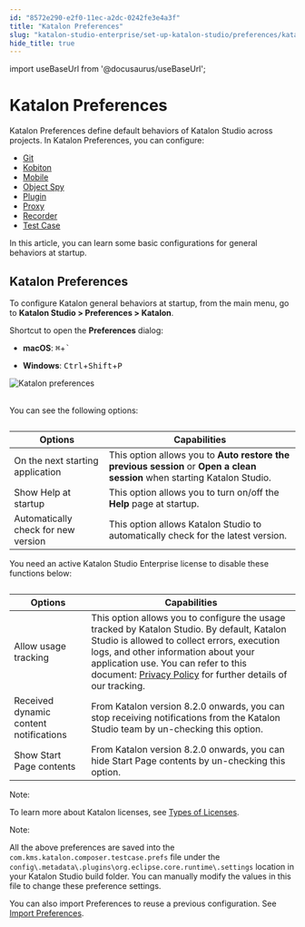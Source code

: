 ```yaml
---
id: "8572e290-e2f0-11ec-a2dc-0242fe3e4a3f"
title: "Katalon Preferences"
slug: "katalon-studio-enterprise/set-up-katalon-studio/preferences/katalon-preferences"
hide_title: true
---
```

import useBaseUrl from '@docusaurus/useBaseUrl';

    

# <a id="id" class="anchor_top_offset"/><a id="ariaid-title1" class="anchor_top_offset"/>Katalon Preferences

    
      
<p xmlns="http://www.w3.org/1999/xhtml" className="p">Katalon Preferences define default behaviors of Katalon Studio   across projects. In Katalon Preferences, you can configure:</p> 
      
<ul xmlns="http://www.w3.org/1999/xhtml" className="ul">   <li className="li">     <a className="xref" href="/docs/katalon-studio-enterprise/integration/git-integration/git-integration#id_2">Git</a>   </li>   <li className="li">     <a className="xref" href="/docs/katalon-studio-enterprise/integration/kobiton-integration#id_1">Kobiton</a>   </li>   <li className="li">     <a className="xref" href="/docs/katalon-studio-enterprise/set-up-katalon-studio/preferences/mobile-preferences">Mobile</a>   </li>   <li className="li">     <a className="xref" href="/docs/katalon-studio-enterprise/set-up-katalon-studio/preferences/object-spy-preferences">Object       Spy</a>   </li>   <li className="li">     <a className="xref" href="/docs/katalon-studio-enterprise/extend-katalon-studio/katalon-studio-plugins/using-plugins">Plugin</a>   </li>   <li className="li">     <a className="xref" href="/docs/katalon-studio-enterprise/set-up-katalon-studio/preferences/proxy-preferences">Proxy</a>   </li>   <li className="li">     <a className="xref" href="/docs/katalon-studio-enterprise/test-design/web-test-design/web-record-and-spy-utilities/record-with-chrome-using-packed-extension#id_4">Recorder</a>   </li>   <li className="li">     <a className="xref" href="/docs/katalon-studio-enterprise/set-up-katalon-studio/preferences/test-case-preferences">Test       Case</a>   </li> </ul> 
      
<p xmlns="http://www.w3.org/1999/xhtml" className="p">In this article, you can learn some basic configurations for   general behaviors at startup.</p> 
    
  

## <a id="id_1" class="anchor_top_offset"/>Katalon Preferences

<p xmlns="http://www.w3.org/1999/xhtml" className="p">To configure Katalon general behaviors at startup, from the main   menu, go to <strong className="ph b">Katalon Studio &gt; Preferences &gt;     Katalon</strong>.</p> 
<p xmlns="http://www.w3.org/1999/xhtml" className="p">Shortcut to open the <strong className="ph b">Preferences</strong> dialog:</p> 
<div xmlns="http://www.w3.org/1999/xhtml" className="p"><ul className="ul"><li className="li"><p className="p"><strong className="ph b">macOS</strong>: <kbd className="ph userinput">⌘</kbd>+<kbd className="ph userinput">`</kbd></p></li><li className="li"><p className="p"><strong className="ph b">Windows</strong>: <kbd className="ph userinput">Ctrl</kbd>+<kbd className="ph userinput">Shift</kbd>+<kbd className="ph userinput">P</kbd></p></li></ul> </div>
<p xmlns="http://www.w3.org/1999/xhtml" className="p">   <img className="image" src={useBaseUrl("https://github.com/katalon-studio/docs-images/raw/master/katalon-studio/docs/katalon-studio-preferences/KS-PREF-Katalon-preferences.png")} alt="Katalon preferences" /><br /><br /> </p> 
<p xmlns="http://www.w3.org/1999/xhtml" className="p">You can see the following options:</p> 
<table xmlns="http://www.w3.org/1999/xhtml" className="table"><caption /><colgroup><col /><col /></colgroup><thead className="thead"><tr className><th className="entry anchor_top_offset" id="id_1__entry__1">Options</th><th className="entry anchor_top_offset" id="id_1__entry__2">Capabilities</th></tr></thead><tbody className="tbody"><tr className><td className="entry" headers="id_1__entry__1 id_1__entry__2 ">On the next starting application</td><td className="entry" headers="id_1__entry__1 id_1__entry__2 ">This option allows you to <strong className="ph b">Auto restore the previous           session</strong> or <strong className="ph b">Open a clean session</strong> when         starting Katalon Studio.</td></tr><tr className><td className="entry" headers="id_1__entry__1 id_1__entry__2 ">Show Help at startup</td><td className="entry" headers="id_1__entry__1 id_1__entry__2 ">This option allows you to turn on/off the <strong className="ph b">Help</strong>         page at startup.</td></tr><tr className><td className="entry" headers="id_1__entry__1 id_1__entry__2 ">Automatically check for new version</td><td className="entry" headers="id_1__entry__1 id_1__entry__2 ">This option allows Katalon Studio to automatically check for         the latest version.</td></tr></tbody></table> 
<p xmlns="http://www.w3.org/1999/xhtml" className="p">You need an active Katalon Studio Enterprise license to disable   these functions below:</p> 
<table xmlns="http://www.w3.org/1999/xhtml" className="table"><caption /><thead className="thead"><tr className><th className="entry anchor_top_offset" id="id_1__entry__9">Options</th><th className="entry anchor_top_offset" id="id_1__entry__10">Capabilities</th></tr></thead><tbody className="tbody"><tr className><td className="entry" headers="id_1__entry__9 id_1__entry__10 ">Allow usage tracking</td><td className="entry" headers="id_1__entry__9 id_1__entry__10 ">This option allows you to configure the usage tracked by         Katalon Studio.         By default, Katalon Studio is allowed to collect errors, execution         logs, and other information about your application use.         You can refer to this document: <a className="xref j-external-link" href="https://www.katalon.com/terms/katalon/privacy-policy/" target="_blank">Privacy           Policy</a> for further details of our tracking.</td></tr><tr className><td className="entry" headers="id_1__entry__9 id_1__entry__10 ">Received dynamic content notifications</td><td className="entry" headers="id_1__entry__9 id_1__entry__10 ">From Katalon version 8.2.0 onwards, you can stop receiving         notifications from the Katalon Studio team by un-checking this         option.</td></tr><tr className><td className="entry" headers="id_1__entry__9 id_1__entry__10 ">Show Start Page contents</td><td className="entry" headers="id_1__entry__9 id_1__entry__10 ">From Katalon version 8.2.0 onwards, you can hide Start Page         contents by un-checking this option.</td></tr></tbody></table> 
<div xmlns="http://www.w3.org/1999/xhtml" className="note note note_note"><span className="note__title">Note:</span> 
  <p className="p">To learn more about Katalon licenses, see <a className="xref" href="/docs/products-and-licenses/katalon-studio-enterprise-and-runtime-engine-licenses/license-overview">Types
      of Licenses</a>.</p>
</div>
<div xmlns="http://www.w3.org/1999/xhtml" className="note note note_note"><span className="note__title">Note:</span> 
  <p className="p">All the above preferences are saved into the  
    <code className="ph codeph">com.kms.katalon.composer.testcase.prefs</code> file under the 
    <code className="ph codeph">config\.metadata\.plugins\org.eclipse.core.runtime\.settings</code>
    location in your Katalon Studio build folder. You can manually
    modify the values in this file to change these preference
    settings.</p>
</div>
<p xmlns="http://www.w3.org/1999/xhtml" className="p">You can also import Preferences to reuse a previous   configuration. See <a className="xref" href="/docs/katalon-studio-enterprise/set-up-katalon-studio/preferences/import-preferences">Import     Preferences</a>.</p> 
